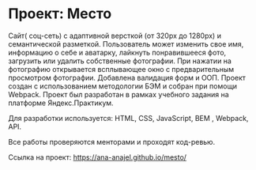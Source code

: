 # Проект: Место

Сайт( соц-сеть) с адаптивной версткой (от 320px до 1280px) и семантической разметкой. Пользователь может изменить свое имя, информацию о себе и аватарку, лайкнуть понравившееся фото, загрузить или удалить собственные фотографии. При нажатии на фотографию открывается всплывающее окно с предварительным просмотром фотографии. Добавлена валидация форм и ООП. Проект создан с использованием методологии БЭМ и собран при помощи Webpack. Проект был разработан в рамках учебного задания на платформе Яндекс.Практикум.

Для разработки используется: HTML, CSS, JavaScript, BEM , Webpack, API.

Все работы проверяются менторами и проходят код-ревью.

Ссылка на проект: https://ana-anajel.github.io/mesto/